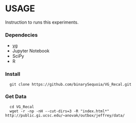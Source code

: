 # USAGE
Instruction to runs this experiments.

### Dependecies
* [vg](https://github.com/vgteam/vg)
* Jupyter Notebook
* SciPy
* R 

### Install
```
  git clone https://github.com/binarySequoia/VG_Recal.git
```

### Get Data
```
  cd VG_Recal
  wget -r -np -nH --cut-dirs=3 -R "index.html*" http://public.gi.ucsc.edu/~anovak/outbox/jeffrey/data/
```
